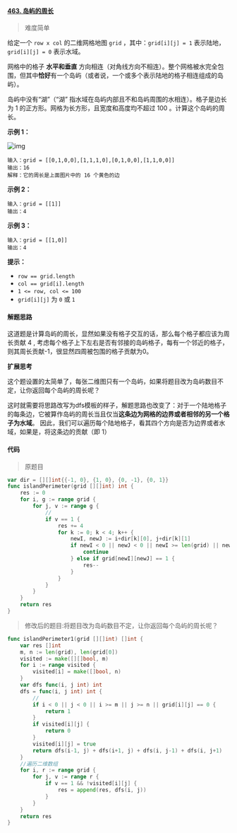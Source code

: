 #### [463. 岛屿的周长](https://leetcode-cn.com/problems/island-perimeter/)

> 难度简单

给定一个 `row x col` 的二维网格地图 `grid` ，其中：`grid[i][j] = 1` 表示陆地， `grid[i][j] = 0` 表示水域。

网格中的格子 **水平和垂直** 方向相连（对角线方向不相连）。整个网格被水完全包围，但其中**恰好**有一个岛屿（或者说，一个或多个表示陆地的格子相连组成的岛屿）。

岛屿中没有“湖”（“湖” 指水域在岛屿内部且不和岛屿周围的水相连）。格子是边长为 1 的正方形。网格为长方形，且宽度和高度均不超过 100 。计算这个岛屿的周长。

**示例 1：**

![img](https://assets.leetcode-cn.com/aliyun-lc-upload/uploads/2018/10/12/island.png)

```
输入：grid = [[0,1,0,0],[1,1,1,0],[0,1,0,0],[1,1,0,0]]
输出：16
解释：它的周长是上面图片中的 16 个黄色的边
```

**示例 2：**

```
输入：grid = [[1]]
输出：4
```

**示例 3：**

```
输入：grid = [[1,0]]
输出：4
```

**提示：**

- `row == grid.length`
- `col == grid[i].length`
- `1 <= row, col <= 100`
- `grid[i][j]` 为 `0` 或 `1`

#### 解题思路

这道题是计算岛屿的周长，显然如果没有格子交互的话，那么每个格子都应该为周长贡献 4 , 考虑每个格子上下左右是否有邻接的岛屿格子，每有一个邻近的格子，则其周长贡献-1，很显然四周被包围的格子贡献为0。

**扩展思考**

这个题设置的太简单了，每张二维图只有一个岛屿，如果将题目改为岛屿数目不定，让你返回每个岛屿的周长呢？

这时就需要将思路改写为dfs模板的样子，解题思路也改变了：对于一个陆地格子的每条边，它被算作岛屿的周长当且仅当**这条边为网格的边界或者相邻的另一个格子为水域**。 因此，我们可以遍历每个陆地格子，看其四个方向是否为边界或者水域，如果是，将这条边的贡献（即 1）

#### 代码

> 原题目

```go
var dir = [][]int{{-1, 0}, {1, 0}, {0, -1}, {0, 1}}
func islandPerimeter(grid [][]int) int {
	res := 0
	for i, g := range grid {
		for j, v := range g {
			//
			if v == 1 {
				res += 4
				for k := 0; k < 4; k++ {
					newI, newJ := i+dir[k][0], j+dir[k][1]
					if newI < 0 || newJ < 0 || newI >= len(grid) || newJ >= len(grid[0]) {
						continue
					} else if grid[newI][newJ] == 1 {
						res--
					}
				}
			}
		}
	}
	return res
}
```

> 修改后的题目:将题目改为岛屿数目不定，让你返回每个岛屿的周长呢？

```go
func islandPerimeter1(grid [][]int) []int {
	var res []int
	m, n := len(grid), len(grid[0])
	visited := make([][]bool, m)
	for i := range visited {
		visited[i] = make([]bool, n)
	}
	var dfs func(i, j int) int
	dfs = func(i, j int) int {
		//
		if i < 0 || j < 0 || i >= m || j >= n || grid[i][j] == 0 {
			return 1
		}
		if visited[i][j] {
			return 0
		}
		visited[i][j] = true
		return dfs(i-1, j) + dfs(i+1, j) + dfs(i, j-1) + dfs(i, j+1)
	}
	//遍历二维数组
	for i, r := range grid {
		for j, v := range r {
			if v == 1 && !visited[i][j] {
				res = append(res, dfs(i, j))
			}
		}
	}
	return res
}
```

